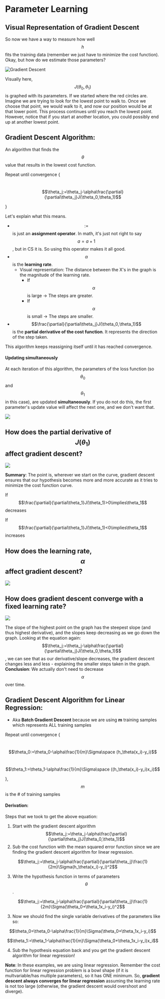 

# Parameter Learning 

## Visual Representation of Gradient Descent

So now we have a way to measure how well $$h$$ fits the training data (remember we just have to minimize the cost function). Okay, but how do we estimate those parameters?

![Gradient Descent](gradient-descent.png)

Visually here, $$J(\theta_0, \theta_1)$$ is graphed with its parameters. If we started where the red circles are. Imagine we are trying to look for the lowest point to walk to. Once we choose that point, we would walk to it, and now our position would be at that lower point. This process continues until you reach the lowest point. However, notice that if you start at another location, you could possibly end up at another lowest point.

## Gradient Descent Algorithm: 

An algorithm that finds the $$\theta$$ value that results in the lowest cost function.

Repeat until convergence {

​	$$\theta_j:=\theta_j-\alpha\frac{\partial}{\partial\theta_j}J(\theta_0,\theta_1)$$

}

Let's explain what this means. 

- $$:=$$ is just an **assignment operator**. In math, it's just not right to say $$a=a+1$$, but in CS it is. So using this operator makes it all good.
- $$\alpha$$ is the **learning rate**. 
  - Visual representation: The distance between the X's in the graph is the magnitude of the learning rate.
    - If $$\alpha$$ is large &rarr; The steps are greater.
    - If $$\alpha$$ is small &rarr; The steps are smaller.
- $$\frac{\partial}{\partial\theta_j}J(\theta_0,\theta_1)$$ is the **partial derivative of the cost function**. It represents the direction of the step taken.

This algorithm keeps reassigning itself until it has reached convergence.

#### Updating simultaneously

At each iteration of this algorithm, the parameters of the loss function (so $$\theta_0$$ and $$\theta_1$$ in this case), are updated **simultaneously**. If you do not do this, the first parameter's update value will affect the next one, and we don't want that.

![](simultaneous_gradient.png)

## How does the partial derivative of $$J(\theta_1)$$ affect gradient descent?

![](gradient_descent_1.png)

**Summary**: The point is, wherever we start on the curve, gradient descent ensures that our hypothesis becomes more and more accurate as it tries to minimize the cost function curve.

If $$\frac{\partial}{\partial\theta_1}J(\theta_1)>0\implies\theta_1$$ decreases

If $$\frac{\partial}{\partial\theta_1}J(\theta_1)<0\implies\theta_1$$ increases

## How does the learning rate, $$\alpha$$ affect gradient descent?

![](gradient_descent_2.png)

## How does gradient descent converge with a fixed learning rate?

![](gradient_descent_3.png)

The slope of the highest point on the graph has the steepest slope (and thus highest derivative), and the slopes keep decreasing as we go down the graph. Looking at the equation again: $$\theta_j:=\theta_j-\alpha\frac{\partial}{\partial\theta_j}J(\theta_0,\theta_1)$$, we can see that as our derivative/slope decreases, the gradient descent changes less and less - explaining the smaller steps taken in the graph. **Conclusion**: We actually don't need to decrease $$\alpha$$ over time. 

## Gradient Descent Algorithm for Linear Regression:

- Aka **Batch Gradient Descent** because we are using **m** training samples which represents ALL training samples

Repeat until convergence {

​	$$\theta_0:=\theta_0-\alpha\frac{1}{m}\Sigma\space (h_\theta(x_i)-y_i)$$

​	$$\theta_1:=\theta_1-\alpha\frac{1}{m}\Sigma\space ((h_\theta(x_i)-y_i)x_i)$$

}, $$m$$ is the # of training samples

#### Derivation:

Steps that we took to get the above equation:

1. Start with the gradient descent algorithm $$\theta_j:=\theta_j-\alpha\frac{\partial}{\partial\theta_j}J(\theta_0,\theta_1)$$
2. Sub the cost function with the mean squared error function since we are finding the gradient descent algorithm for linear regression.

$$\theta_j:=\theta_j-\alpha\frac{\partial}{\partial\theta_j}\frac{1}{2m}\Sigma(h_\theta(x_i)-y_i)^2$$ 

3. Write the hypothesis function in terms of parameters $$\theta$$.

$$\theta_j:=\theta_j-\alpha\frac{\partial}{\partial\theta_j}\frac{1}{2m}\Sigma(\theta_0+\theta_1x_i-y_i)^2$$ 

3. Now we should find the single variable derivatives of the parameters like so:

$$\theta_0=\theta_0-\alpha\frac{1}{m}\Sigma(\theta_0+\theta_1x_i-y_i)$$ 

$$\theta_1:=\theta_1-\alpha\frac{1}{m}\Sigma(\theta_0+\theta_1x_i-y_i)x_i$$ 

4. Sub the hypothesis equation back and you get the gradient descent algorithm for linear regression!

**Note**: In these examples, we are using linear regression. Remember the cost function for linear regression problem is a bowl shape (if it is multvariable/has multiple parameters), so it has ONE minimum. So, **gradient descent always converges for linear regression** assuming the learning rate is not too large (otherwise, the gradient descent would overshoot and diverge).